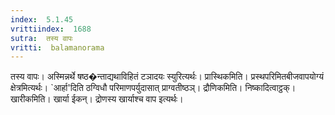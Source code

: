 ```yaml
---
index:  5.1.45
vrittiindex:  1688
sutra:  तस्य वापः
vritti:  balamanorama 
---
```


तस्य वापः। अस्मिन्नर्थे षष्ठ�न्ताद्यथाविहितं टञादयः स्युरित्यर्थः। प्रास्थिकमिति। प्रस्थपरिमितबीजवापयोग्यं क्षेत्रमित्यर्थः। `आर्हा'दिति ठग्विधौ परिमाणपर्युदासात् प्राग्वतीष्ठञ्। द्रौणिकमिति। निष्कादित्वाट्ठक्। खारीकमिति। खार्या ईकन्। द्रोणस्य खार्याश्च वाप इत्यर्थः। 

